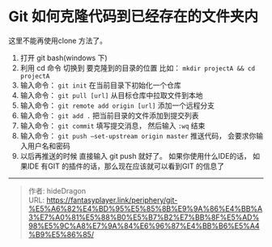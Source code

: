 # Git 如何克隆代码到已经存在的文件夹内


这里不能再使用clone 方法了。

1. 打开 git bash(windows 下)
2. 利用 cd 命令 切换到 要克隆到的目录的位置 比如： `mkdir projectA && cd projectA`
3. 输入命令： `git init` 在当前目录下初始化一个仓库
4. 输入命令： `git pull [url]` 从目标仓库中拉取文件到本地
5. 输入命令： `git remote add origin [url]` 添加一个远程分支
6. 输入命令： `git add .` 把当前目录的文件添加到提交列表
7. 输入命令： `git commit` 填写提交消息， 然后输入 `:wq` 结束
8. 输入命令： `git push –set-upstream origin master` 推送代码， 会要求你输入用户名和密码
9. 以后再推送的时候 直接输入 git push 就好了。 如果你使用什么IDE的话， 如果IDE 有GIT 的插件的话，那么现在应该就可以看到GIT 的信息了



---

> 作者: hideDragon  
> URL: https://fantasyplayer.link/periphery/git-%E5%A6%82%E4%BD%95%E5%85%8B%E9%9A%86%E4%BB%A3%E7%A0%81%E5%88%B0%E5%B7%B2%E7%BB%8F%E5%AD%98%E5%9C%A8%E7%9A%84%E6%96%87%E4%BB%B6%E5%A4%B9%E5%86%85/  

